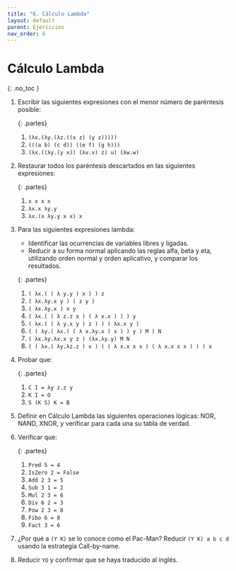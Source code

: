 ```yaml
---
title: "6. Cálculo Lambda"
layout: default
parent: Ejercicios
nav_order: 6
---
```


# Cálculo Lambda
{: .no_toc }

<!--
## Índice
{: .no_toc .text-delta }

1. Índice
{:toc}
-->

1. Escribir las siguientes expresiones con el menor número de paréntesis posible:

    {: .partes}
    1. `(λx.(λy.(λz.((x z) (y z)))))`
    1. `(((a b) (c d)) ((e f) (g h)))`
    1. `(λx.((λy.(y x)) (λv.v) z) u) (λw.w)`

2. Restaurar todos los paréntesis descartados en las siguientes expresiones:

    {: .partes}
    1. `x x x x`
    1. `λx.x λy.y`
    1. `λx.(x λy.y x x) x`

3. Para las siguientes expresiones lambda:

    * Identificar las ocurrencias de variables libres y ligadas.
    * Reducir a su forma normal aplicando las reglas alfa, beta y eta, utilizando
       orden normal y orden aplicativo, y comparar los resultados.

    {: .partes}
    1. `( λx.( ( λ y.y ) x ) ) z`
    1. `( λx.λy.x y ) ( z y )`
    1. `( λx.λy.x ) x y`
    1. `( λx.( ( λ z.z x ) ( λ x.x ) ) ) y`
    1. `( λx.( ( λ y.x y ) z ) ) ( λx.x y )`
    1. `( ( λy.( λx.( ( λ x.λy.x ) x ) ) y ) M ) N`
    1. `( λx.λy.λx.x y z ) (λx.λy.y) M N`
    1. `( ( λx.( λy.λz.z ) x ) ( ( λ x.x x x ) ( λ x.x x x ) ) ) x`

4. Probar que:

    {: .partes}
    1. `C I = λy z.z y`
    1. `K I = O`
    1. `S (K S) K = B`

5. Definir en Cálculo Lambda las siguientes operaciones lógicas: NOR, NAND,
   XNOR, y verificar para cada una su tabla de verdad.

6. Verificar que:

    {: .partes}
    1. `Pred 5 = 4`
    1. `IsZero 2 = False`
    1. `Add 2 3 = 5`
    1. `Sub 3 1 = 2`
    1. `Mul 2 3 = 6`
    1. `Div 6 2 = 3`
    1. `Pow 2 3 = 8`
    1. `Fibo 6 = 8`
    1. `Fact 3 = 6`

7. ¿Por qué a `(Y K)` se lo conoce como el Pac-Man? Reducir `(Y K) a b c d` usando la
   estrategia Call-by-name.

8. Reducir `YO` y confirmar que se haya traducido al inglés.
